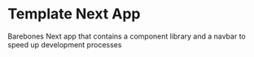 <!-- @format -->

# Template Next App

Barebones Next app that contains a component library and a navbar to speed up development processes
